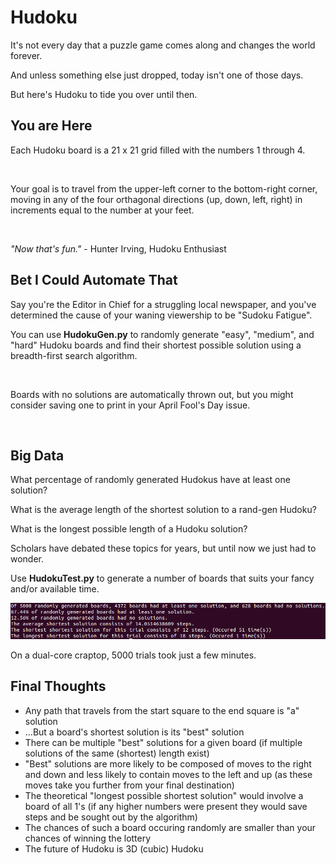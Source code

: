 # Hudoku
It's not every day that a puzzle game comes along and changes the world forever.

And unless something else just dropped, today isn't one of those days.

But here's Hudoku to tide you over until then.

## You are Here

Each Hudoku board is a 21 x 21 grid filled with the numbers 1 through 4.

<img src="">

Your goal is to travel from the upper-left corner to the bottom-right corner, moving in any of the four orthagonal directions (up, down, left, right) in increments equal to the number at your feet.

<img src="">

_"Now that's fun."_ - Hunter Irving, Hudoku Enthusiast

## Bet I Could Automate That

Say you're the Editor in Chief for a struggling local newspaper, and you've determined the cause of your waning viewership to be "Sudoku Fatigue".

You can use __HudokuGen.py__ to randomly generate "easy", "medium", and "hard" Hudoku boards and find their shortest possible solution using a breadth-first search algorithm.

<img src="">

Boards with no solutions are automatically thrown out, but you might consider saving one to print in your April Fool's Day issue.

<img src="">

## Big Data

What percentage of randomly generated Hudokus have at least one solution?

What is the average length of the shortest solution to a rand-gen Hudoku?

What is the longest possible length of a Hudoku solution?

Scholars have debated these topics for years, but until now we just had to wonder.

Use __HudokuTest.py__ to generate a number of boards that suits your fancy and/or available time.

<img src="https://github.com/hunterirving/Hudoku/blob/master/testresults.png">

On a dual-core craptop, 5000 trials took just a few minutes.

## Final Thoughts

- Any path that travels from the start square to the end square is "a" solution
- ...But a board's shortest solution is its "best" solution
- There can be multiple "best" solutions for a given board (if multiple solutions of the same (shortest) length exist)
- "Best" solutions are more likely to be composed of moves to the right and down and less likely to contain moves to the left and up (as these moves take you further from your final destination)
- The theoretical "longest possible shortest solution" would involve a board of all 1's (if any higher numbers were present they would save steps and be sought out by the algorithm)
- The chances of such a board occuring randomly are smaller than your chances of winning the lottery
- The future of Hudoku is 3D (cubic) Hudoku
